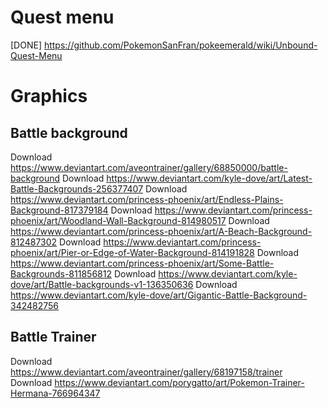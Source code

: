 # Quest menu
[DONE] https://github.com/PokemonSanFran/pokeemerald/wiki/Unbound-Quest-Menu

# Graphics
## Battle background
Download https://www.deviantart.com/aveontrainer/gallery/68850000/battle-background
Download https://www.deviantart.com/kyle-dove/art/Latest-Battle-Backgrounds-256377407
Download https://www.deviantart.com/princess-phoenix/art/Endless-Plains-Background-817379184
Download https://www.deviantart.com/princess-phoenix/art/Woodland-Wall-Background-814980517
Download https://www.deviantart.com/princess-phoenix/art/A-Beach-Background-812487302
Download https://www.deviantart.com/princess-phoenix/art/Pier-or-Edge-of-Water-Background-814191828
Download https://www.deviantart.com/princess-phoenix/art/Some-Battle-Backgrounds-811856812
Download https://www.deviantart.com/kyle-dove/art/Battle-backgrounds-v1-136350636
Download https://www.deviantart.com/kyle-dove/art/Gigantic-Battle-Background-342482756

## Battle Trainer
Download https://www.deviantart.com/aveontrainer/gallery/68197158/trainer
Download https://www.deviantart.com/porygatto/art/Pokemon-Trainer-Hermana-766964347
 